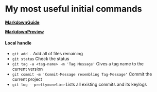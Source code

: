 # My most useful initial commands
[**MarkdownGuide**](https://guides.github.com/features/mastering-markdown/)

[**MarkdownPreview**](https://markdownlivepreview.com/)
#### Local handle
* ```git add .``` Add all of files remaining
* ```git status``` Check the status
* ```git tag -a <tag-name> -m 'Tag Message'``` Gives a tag name to the current version
* ```git commit -m 'Commit-Message resembling Tag-Message'``` Commit the current project
* ```git log --pretty=oneline``` Lists all existing commits and its keylogs